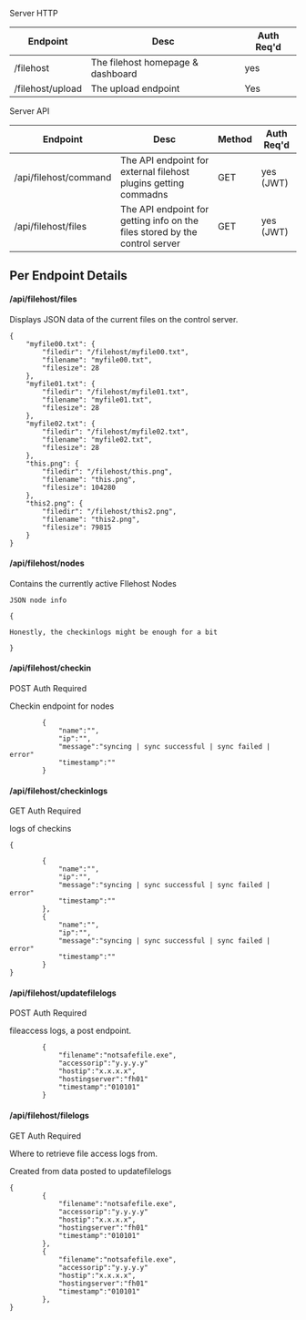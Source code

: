 
Server HTTP

| Endpoint | Desc | Auth Req'd |
|--------------|-----------|------------|
| /filehost | The filehost homepage & dashboard | yes |
| /filehost/upload | The upload endpoint | Yes |


Server API

| Endpoint | Desc | Method | Auth Req'd |
|--------------|-----------|------------|------------|
| /api/filehost/command | The API endpoint for external filehost plugins getting commadns | GET | yes (JWT) |
| /api/filehost/files | The API endpoint for getting info on the files stored by the control server| GET | yes (JWT) |


## Per Endpoint Details

#### /api/filehost/files

Displays JSON data of the current files on the control server. 

```
{
    "myfile00.txt": {
        "filedir": "/filehost/myfile00.txt",
        "filename": "myfile00.txt",
        "filesize": 28
    },
    "myfile01.txt": {
        "filedir": "/filehost/myfile01.txt",
        "filename": "myfile01.txt",
        "filesize": 28
    },
    "myfile02.txt": {
        "filedir": "/filehost/myfile02.txt",
        "filename": "myfile02.txt",
        "filesize": 28
    },
    "this.png": {
        "filedir": "/filehost/this.png",
        "filename": "this.png",
        "filesize": 104280
    },
    "this2.png": {
        "filedir": "/filehost/this2.png",
        "filename": "this2.png",
        "filesize": 79815
    }
}

```

#### /api/filehost/nodes

Contains the currently active FIlehost Nodes

```
JSON node info

{

Honestly, the checkinlogs might be enough for a bit

}

```


#### /api/filehost/checkin
POST
Auth Required

Checkin endpoint for nodes
```
        {
            "name":"",
            "ip":"",
            "message":"syncing | sync successful | sync failed | error"
            "timestamp":""
        }
```

#### /api/filehost/checkinlogs
GET
Auth Required

logs of checkins 

```
{

        {
            "name":"",
            "ip":"",
            "message":"syncing | sync successful | sync failed | error"
            "timestamp":""
        },
        {
            "name":"",
            "ip":"",
            "message":"syncing | sync successful | sync failed | error"
            "timestamp":""
        }
}
```


#### /api/filehost/updatefilelogs

POST
Auth Required

fileaccess logs, a post endpoint. 

```
        {
            "filename":"notsafefile.exe",
            "accessorip":"y.y.y.y"
            "hostip":"x.x.x.x",
            "hostingserver":"fh01"
            "timestamp":"010101"
        }

```

#### /api/filehost/filelogs

GET
Auth Required

Where to retrieve file access logs from.

Created from data posted to updatefilelogs

```
{
        {
            "filename":"notsafefile.exe",
            "accessorip":"y.y.y.y"
            "hostip":"x.x.x.x",
            "hostingserver":"fh01"
            "timestamp":"010101"
        },
        {
            "filename":"notsafefile.exe",
            "accessorip":"y.y.y.y"
            "hostip":"x.x.x.x",
            "hostingserver":"fh01"
            "timestamp":"010101"
        },
}

```
